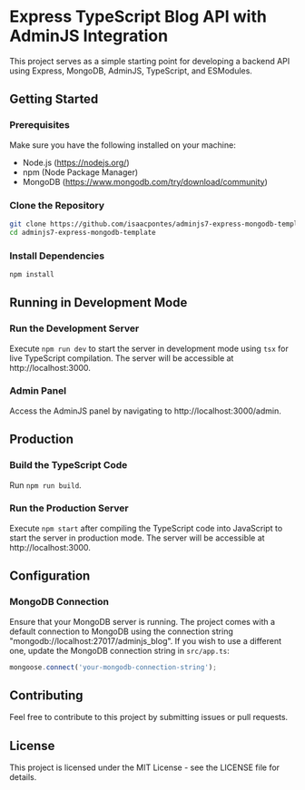 # Express TypeScript Blog API with AdminJS Integration

This project serves as a simple starting point for developing a backend API using Express, MongoDB, AdminJS, TypeScript, and ESModules.

## Getting Started

### Prerequisites

Make sure you have the following installed on your machine:

- Node.js (https://nodejs.org/)
- npm (Node Package Manager)
- MongoDB (https://www.mongodb.com/try/download/community)

### Clone the Repository

```bash
git clone https://github.com/isaacpontes/adminjs7-express-mongodb-template.git
cd adminjs7-express-mongodb-template
```

### Install Dependencies

```bash
npm install
```

## Running in Development Mode

### Run the Development Server

Execute `npm run dev` to start the server in development mode using `tsx` for live TypeScript compilation. The server will be accessible at http://localhost:3000.

### Admin Panel

Access the AdminJS panel by navigating to http://localhost:3000/admin.

## Production

### Build the TypeScript Code

Run `npm run build`.

### Run the Production Server

Execute `npm start` after compiling the TypeScript code into JavaScript to start the server in production mode. The server will be accessible at http://localhost:3000.

## Configuration

### MongoDB Connection

Ensure that your MongoDB server is running. The project comes with a default connection to MongoDB using the connection string "mongodb://localhost:27017/adminjs_blog". If you wish to use a different one, update the MongoDB connection string in `src/app.ts`:

```typescript
mongoose.connect('your-mongodb-connection-string');
```

## Contributing

Feel free to contribute to this project by submitting issues or pull requests.

## License

This project is licensed under the MIT License - see the LICENSE file for details.